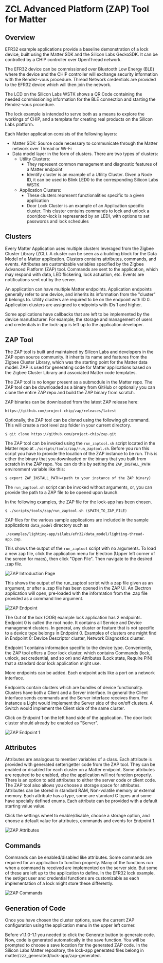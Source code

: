 # ZCL Advanced Platform (ZAP) Tool for Matter

## Overview

EFR32 example applications provide a baseline demonstration of a lock device,
built using the Matter SDK and the Silicon Labs GeckoSDK. It can be controlled
by a CHIP controller over OpenThread network.

The EFR32 device can be commissioned over Bluetooth Low Energy (BLE) where the
device and the CHIP controller will exchange security information with the
Rendez-vous procedure. Thread Network credentials are provided to the EFR32
device which will then join the network.

The LCD on the Silicon Labs WSTK shows a QR Code containing the needed
commissioning information for the BLE connection and starting the Rendez-vous
procedure.

The lock example is intended to serve both as a means to explore the workings of
CHIP, and a template for creating real products on the Silicon Labs platform.

Each Matter application consists of the following layers:

- Matter SDK: Source code necessary to communicate through the Matter network over Thread or Wi-Fi
- Data model layer in the form of clusters. There are two types of clusters:
  - Utility Clusters:
    - They represent common management and diagnostic features of a Matter
            endpoint
    - Identify cluster is an example of a Utility Cluster. Given a Node
            ID, it can be used to Blink LED0 to the corresponding Silicon Labs WSTK
  - Application Clusters:
    - These clusters represent functionalities specific to a given
            application
    - Door Lock Cluster is an example of an Application specific cluster.
            This cluster contains commands to lock and unlock a door(door-lock is represented by an LED), with options to set passwords and lock schedules

## Clusters

Every Matter Application uses multiple clusters leveraged from the Zigbee
Cluster Library (ZCL). A cluster can be seen as a building block for the Data
Model of a Matter application. Clusters contains attributes, commands, and
events. Attributes are customizable variables specified by the Zigbee Advanced
Platform (ZAP) tool. Commands are sent to the application, which may respond with
data, LED flickering, lock actuation, etc. Events are notifications sent out by
the server.

An application can have multiple Matter endpoints. Application endpoints
generally refer to one device, and inherits its information from the "cluster"
it belongs to. Utility clusters are required to be on the endpoint with ID 0.
Application clusters are assigned to endpoints with IDs 1 and higher.

Some applications have callbacks that are left to be implemented by the device
manufacturer. For example, the storage and management of users and credentials in
the lock-app is left up to the application developer.

## ZAP Tool

The ZAP tool is built and maintained by Silicon Labs and developers in the ZAP
open source community. It inherits its name and features from the Zigbee Cluster
Library, which was the starting point for the Matter data model. ZAP is used for
generating code for Matter applications based on the Zigbee Cluster Library and
associated Matter code templates.

The ZAP tool is no longer present as a submodule in the Matter repo. The ZAP tool 
can be downloaded as a binary from GitHub or optionally you can clone the entire ZAP 
repo and build the ZAP binary from scratch.

ZAP binaries can be downloaded from the latest ZAP release here:

`https://github.com/project-chip/zap/releases/latest`

Optionally, the ZAP tool can be cloned using the following git command. This will create a
root level zap folder in your current directory. 

`$ git clone https://github.com/project-chip/zap.git`

The ZAP tool can be invoked using the `run_zaptool.sh` script located in the Matter repo at 
`./scripts/tools/zap/run_zaptool.sh`. Before you run this script you have to provide the location of the ZAP instance to be run. This is either the binary that you downloaded or 
the binary that you built from scratch in the ZAP repo. You can do this by setting the `ZAP_INSTALL_PATH` environment variable
like this:

`$ export ZAP_INSTALL_PATH=(path to your instance of the ZAP binary)`

The `run_zaptool.sh` script can be invoked without arguments, or, you can
provide the path to a ZAP file to be opened upon launch.

In the following examples, the ZAP file for the lock-app has been chosen.

`$ ./scripts/tools/zap/run_zaptool.sh ($PATH_TO_ZAP_FILE)`

ZAP files for the various sample applications are included in the sample applications `data_model` directory such as

`./examples/lighting-app/silabs/efr32/data_model/lighting-thread-app.zap`.

This shows the output of the `run_zaptool` script with no arguments. To load a new
zap file, click the application menu for Electron (Upper left corner of the
screen for macs), then click "Open File". Then navigate to the desired .zap
file.

![ZAP Introduction Page](./images/zap_intro.png)

This shows the output of the run_zaptool script with a zap file given as an
argument, or after a .zap file has been opened in the ZAP UI. An Electron
application will open, pre-loaded with the information from the .zap file
provided as a command line argument.

![ZAP Endpoint](./images/endpoint-0.png)

The Out of the box (OOB) example lock application has 2 endpoints. Endpoint 0 is
called the root node. It contains all Service and Device management clusters. In
general, any cluster or feature that is not specific to a device type belongs in
Endpoint 0. Examples of clusters one might find in Endpoint 0: Device Descriptor
cluster, Network Diagnostics cluster.

Endpoint 1 contains information specific to the device type. Conveniently, the
ZAP tool offers a Door lock cluster, which contains Commands (lock, unlock, set
credential, and so on) and Attributes (Lock state, Require PIN) that a standard door
lock application might use.

More endpoints can be added. Each endpoint acts like a port on a network
interface.

Endpoints contain clusters which are bundles of device functionality. Clusters
have both a Client and a Server interface. In general the Client interface sends
commands and the Server interface receives them. For instance a Light would
implement the Server side of the on/off clusters. A Switch would implement the
Client side of the same cluster.

Click on Endpoint 1 on the left hand side of the application. The door lock
cluster should already be enabled as "Server".

![ZAP Endpoint 1](./images/endpoint-1.png)

## Attributes

Attributes are analogous to member variables of a class. Each attribute is
provided with generated setter/getter code from the ZAP tool. They can be
enabled or disabled for each cluster on a Matter endpoint. Some attributes are
required to be enabled, else the application will not function properly. There
is an option to add attributes to either the server code or client code. The ZAP
tool also allows you choose a storage space for attributes. Attributes can be
stored in standard RAM, Non-volatile memory or external memory. Each attribute
has a type, some are standard C types and some have specially defined enums.
Each attribute can be provided with a default starting value value.

Click the settings wheel to enable/disable, choose a storage option, and choose
a default value for attributes, commands and events for Endpoint 1.

![ZAP Attributes](./images/door-lock-attributes.png)

## Commands

Commands can be enabled/disabled like attributes. Some commands are required for
an application to function properly. Many of the functions run when a command is
received are implemented on the server side. But some of these are left up to
the application to define. In the EFR32 lock example, the set/get user and
credential functions are customizable as each implementation of a lock might
store these differently.

![ZAP Commands](./images/door-lock-commands.png)

## Generation of Code

Once you have chosen the cluster options, save the current ZAP configuration using the application menu in the upper left corner. 

Before v1.1.0-1.1 you needed to click the Generate button to generate code. Now, code is generated automatically in the save function. You will be prompted to choose a save location for the generated ZAP code. In the Silicon Labs Matter repository, the lock-app generated files belong in 
matter/zzz_generated/lock-app/zap-generated.